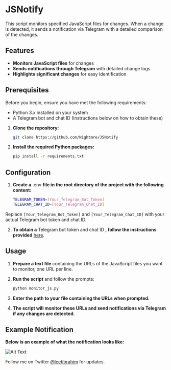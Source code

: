 # JSNotify

This script monitors specified JavaScript files for changes. When a change is detected, it sends a notification via Telegram with a detailed comparison of the changes.

## Features

- **Monitors JavaScript files** for changes
- **Sends notifications through Telegram** with detailed change logs
- **Highlights significant changes** for easy identification

## Prerequisites

Before you begin, ensure you have met the following requirements:

- Python 3.x installed on your system
- A Telegram bot and chat ID (Instructions below on how to obtain these)

1. **Clone the repository:**
   ```bash
   git clone https://github.com/Nightmre/JSNotify
2. **Install the required Python packages:**
   ```bash
   pip install -r requirements.txt
## Configuration
1. **Create a** .env **file in the root directory of the project with the following content:**
   ```bash
   TELEGRAM_TOKEN=[Your_Telegram_Bot_Token]
   TELEGRAM_CHAT_ID=[Your_Telegram_Chat_ID]
Replace `[Your_Telegram_Bot_Token]` and `[Your_Telegram_Chat_ID]` with your actual Telegram bot token and chat ID.

2. **To obtain a** Telegram bot token and chat ID **, follow the instructions provided** [here](https://blog.r0b.re/automation/bash/2020/06/30/setup-telegram-notifications-for-your-shell.html).

## Usage

1. **Prepare a text file** containing the URLs of the JavaScript files you want to monitor, one URL per line.

2. **Run the script** and follow the prompts:
   ```bash
   python monitor_js.py

3. **Enter the path to your file containing the URLs when prompted.**

4. **The script will monitor these URLs and send notifications via Telegram if any changes are detected.**

## Example Notification
**Below is an example of what the notification looks like:**

![Alt Text](https://i.imgur.com/o9IZJSG.png)



Follow me on Twitter [@leetibrahim](https://twitter.com/leetibrahim) for updates.

